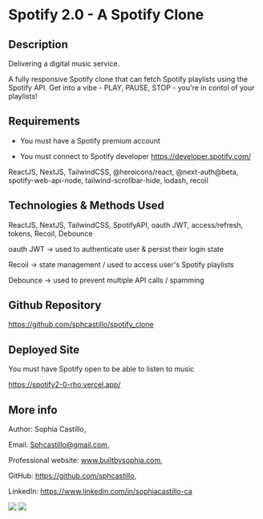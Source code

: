 # Spotify 2.0 - A Spotify Clone

## Description

Delivering a digital music service. 

A fully responsive Spotify clone that can fetch Spotify playlists using the Spotify API. Get into a vibe - PLAY, PAUSE, STOP - you're in contol of your playlists!

## Requirements

- You must have a Spotify premium account

- You must connect to Spotify developer
https://developer.spotify.com/

ReactJS, NextJS, TailwindCSS, @heroicons/react, @next-auth@beta, spotify-web-api-node, tailwind-scrollbar-hide, lodash, recoil

## Technologies & Methods Used

ReactJS, NextJS, TailwindCSS, SpotifyAPI, oauth JWT, access/refresh, tokens, Recoil, Debounce

oauth JWT -> used to authenticate user & persist their login state

Recoil -> state management / used to access user's Spotify playlists

Debounce -> used to prevent multiple API calls / spamming

## Github Repository

https://github.com/sphcastillo/spotify_clone

## Deployed Site

You must have Spotify open to be able to listen to music

https://spotify2-0-rho.vercel.app/

## More info

Author: Sophia Castillo,

Email: Sphcastillo@gmail.com,

Professional website: www.builtbysophia.com,

GitHub: https://github.com/sphcastillo,

LinkedIn: https://www.linkedin.com/in/sophiacastillo-ca

<img src="images/spotify1.png" />
<img src="images/spotify2.png" />